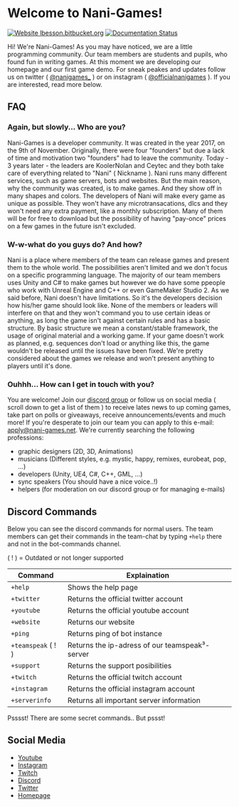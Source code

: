 # Welcome to Nani-Games!

[![Website lbesson.bitbucket.org](https://img.shields.io/website-up-down-green-red/http/lbesson.bitbucket.org.svg)](https://www.nani-games.net/)
 [![Documentation Status](https://readthedocs.org/projects/ansicolortags/badge/?version=latest)](https://www.nani-games.net/)

Hi! We're Nani-Games! As you may have noticed, we are a little programming community. Our team members are students and pupils, who found fun in writing games. At this moment we are developing our homepage and our first game demo. For sneak peakes and updates follow us on twitter ( [@nanigames_](https://twitter.com/nanigames_) ) or on instagram ( [@officialnanigames](https://www.instagram.com/officialnanigames/) ). If you are interested, read more below.

## FAQ

### Again, but slowly... Who are you?

Nani-Games is a developer community. It was created in the year 2017, on the 9th of November. Originally, there were four "founders" but due a lack of time and motivation two "founders" had to leave the community. Today - 3 years later - the leaders are KoolerNolan and Ceytec and they both take care of everything related to "Nani" ( Nickname ). Nani runs many different services, such as game servers, bots and websites. But the main reason, why the community was created, is to make games. And they show off in many shapes and colors. The developers of Nani will make every game as unique as possible. They won't have any microtransacations, dlcs and they won't need any extra payment, like a monthly subscription. Many of them will be for free to download but the possibility of having "pay-once" prices on a few games in the future isn't excluded.

### W-w-what do you guys do? And how?

Nani is a place where members of the team can release games and present them to the whole world. The possibilities aren't limited and we don't focus on a specific programming language. The majority of our team members uses Unity and C# to make games but however we do have some ppeople who work with Unreal Engine and C++ or even GameMaker Studio 2. As we said before, Nani doesn't have limitations. So it's the developers decision how his/her game should look like. None of the members or leaders will interfere on that and they won't command you to use certain ideas or anything, as long the game isn't against certain rules and has a basic structure.
By basic structure we mean a constant/stable framework, the usage of original material and a working game. If your game doesn't work as planned, e.g. sequences don't load or anything like this, the game wouldn't be released until the issues have been fixed.
We're pretty considered about the games we release and won't present anything to players until it's done.

### Ouhhh... How can I get in touch with you?

You are welcome! Join our [discord group](https://www.nani-games.net/discord) or follow us on social media ( scroll down to get a list of them ) to receive lates news to up coming games, take part on polls or giveaways, receive announcements/events and much more! If you're desperate to join our team you can apply to this e-mail: apply@nani-games.net. We're currently searching the following professions:

 - graphic designers (2D, 3D, Animations)
 - musicians (Different styles, e.g. mystic, happy, remixes, eurobeat, pop, ...)
 - developers (Unity, UE4, C#, C++, GML, ...)
 - sync speakers (You should have a nice voice..!)
 - helpers (for moderation on our discord group or for managing e-mails)

## Discord Commands

Below you can see the discord commands for normal users. The team members can get their commands in the team-chat by typing `+help` there and not in the bot-commands channel.

( ! ) = Outdated or not longer supported

Command                          |Explaination                         |
-------------------------------|-----------------------------|
`+help`            |Shows the help page            |
`+twitter`            |Returns the official twitter account            |
`+youtube`            |Returns the official youtube account            |
`+website`            |Returns our website            |
`+ping`            |Returns ping of bot instance            |
`+teamspeak` ( ! )           |Returns the ip-adress of our teamspeak³-server            |
`+support`            |Returns the support posibilities            |
`+twitch`            |Returns the official twitch account            |
`+instagram`            |Returns the official instagram account            |
`+serverinfo`            |Returns all important server information            |

Psssst! There are some secret commands.. But pssst!

## Social Media

 - [Youtube](https://www.nani-games.net/youtube)
 - [Instagram](https://www.nani-games.net/instagram)
 - [Twitch](https://www.nani-games.net/twitch)
 - [Discord](https://www.nani-games.net/discord)
 - [Twitter](https://www.nani-games.net/twitter)
 - [Homepage](https://www.nani-games.net/)
